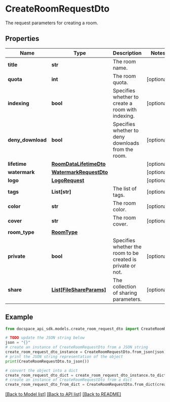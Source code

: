 # CreateRoomRequestDto
The request parameters for creating a room.

## Properties

Name | Type | Description | Notes
------------ | ------------- | ------------- | -------------
**title** | **str** | The room name. | 
**quota** | **int** | The room quota. | [optional] 
**indexing** | **bool** | Specifies whether to create a room with indexing. | [optional] 
**deny_download** | **bool** | Specifies whether to deny downloads from the room. | [optional] 
**lifetime** | [**RoomDataLifetimeDto**](RoomDataLifetimeDto.md) |  | [optional] 
**watermark** | [**WatermarkRequestDto**](WatermarkRequestDto.md) |  | [optional] 
**logo** | [**LogoRequest**](LogoRequest.md) |  | [optional] 
**tags** | **List[str]** | The list of tags. | [optional] 
**color** | **str** | The room color. | [optional] 
**cover** | **str** | The room cover. | [optional] 
**room_type** | [**RoomType**](RoomType.md) |  | 
**private** | **bool** | Specifies whether the room to be created is private or not. | [optional] 
**share** | [**List[FileShareParams]**](FileShareParams.md) | The collection of sharing parameters. | [optional] 

## Example

```python
from docspace_api_sdk.models.create_room_request_dto import CreateRoomRequestDto

# TODO update the JSON string below
json = "{}"
# create an instance of CreateRoomRequestDto from a JSON string
create_room_request_dto_instance = CreateRoomRequestDto.from_json(json)
# print the JSON string representation of the object
print(CreateRoomRequestDto.to_json())

# convert the object into a dict
create_room_request_dto_dict = create_room_request_dto_instance.to_dict()
# create an instance of CreateRoomRequestDto from a dict
create_room_request_dto_from_dict = CreateRoomRequestDto.from_dict(create_room_request_dto_dict)
```
[[Back to Model list]](../README.md#documentation-for-models) [[Back to API list]](../README.md#documentation-for-api-endpoints) [[Back to README]](../README.md)


